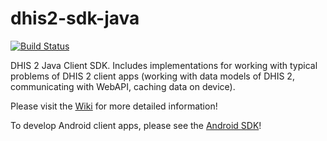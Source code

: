 # dhis2-sdk-java
[![Build Status](https://travis-ci.org/dhis2/dhis2-sdk-java.svg?branch=master)](https://travis-ci.org/dhis2/dhis2-sdk-java)

DHIS 2 Java Client SDK. Includes implementations for working with typical problems of DHIS 2 client apps (working with data models of DHIS 2, communicating with WebAPI, caching data on device).

Please visit the [Wiki](https://github.com/dhis2/dhis2-sdk-java/wiki/Client-SDK-for-DHIS-2-in-Java) for more detailed information!

To develop Android client apps, please see the [Android SDK](https://github.com/dhis2/dhis2-android-sdk)!
